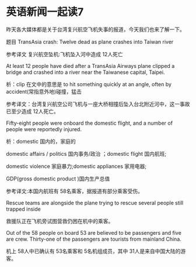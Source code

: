 # 英语新闻一起读7

昨天各大媒体都是关于台湾复兴航空飞机失事的报道，今天我们也来了解一下。 

题目 TransAsia crash: Twelve dead as plane crashes into Taiwan river 

参考译文 复兴航空坠机:飞机坠入河中造成 12人死亡 

At least 12 people have died after a TransAsia Airways plane clipped a bridge and crashed into a river near the Taiwanese capital, Taipei. 

析：clip 在文中的意思是 to hit something quickly at an angle, often by accident(常指意外地)碰撞，猛击 

参考译文：台湾复兴航空公司飞机与一座大桥相撞后坠入台北附近河中，这一事故已至少造成 12人死亡。 

Fifty-eight people were onboard the domestic flight, and a number of people were reportedly injured. 

析：domestic 国内的，家庭的 

domestic affairs / politics 国内事务/政治 ；domestic flight 国内航班; 

domestic violence 家庭暴力;domestic appliances 家用电器; 

GDP(gross domestic product )国内生产总值 

参考译文:本国内航班有 58名乘客，据报道有部分乘客受伤。 

Rescue teams are alongside the plane trying to rescue several people still trapped inside 

救援队正在飞机旁试图营救仍困在机中的乘客。 

Out of the 58 people on board 53 are believed to be passengers and five are crew. Thirty-one of the passengers are tourists from mainland China. 

机上 58人中已确认有 53名乘客和 5名机组成员，其中 31人是来自中国大陆的游
客。 